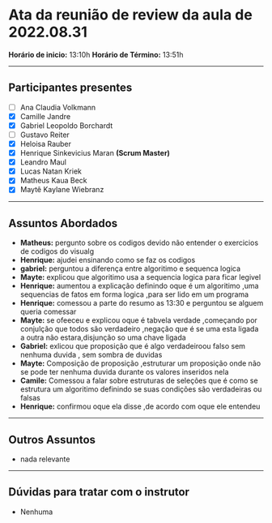 # Ata da reunião de review da aula de 2022.08.31
**Horário de inicio:** 13:10h  **Horário de Término:** 13:51h

---

## Participantes presentes
- [ ] Ana  Claudia Volkmann
- [x] Camille Jandre
- [x] Gabriel Leopoldo Borchardt
- [ ] Gustavo Reiter
- [x] Heloisa Rauber
- [x] Henrique Sinkevicius Maran **(Scrum Master)**
- [x] Leandro Maul 
- [x] Lucas Natan Kriek 
- [x] Matheus Kaua Beck
- [x] Maytê Kaylane Wiebranz

---

## Assuntos Abordados

- **Matheus:** pergunto sobre os codigos devido não entender o exercicios de codigos do visualg 
- **Henrique:** ajudei ensinando como se faz os codigos
- **gabriel:**  perguntou a diferença entre algoritimo e sequenca logica
- **Mayte:** explicou que algoritimo usa a sequencia logica para ficar legivel 
- **Henrique:** aumentou a explicação definindo oque é um algoritimo ,uma sequencias de fatos em forma logica ,para ser lido em um programa
- **Henrique:** comessou a parte do resumo as 13:30 e perguntou se alguem queria comessar
 - **Mayte:** se ofeeceu e explicou oque é tabvela verdade ,começando por conjulção que todos são verdadeiro ,negação que é se uma esta ligada a outra não estara,disjunção so uma chave ligada
- **Gabriel:** exlicou que proposição que é algo verdadeiroou falso sem nenhuma duvida , sem sombra de duvidas
- **Mayte:** Composição de proposição ,estruturar um proposição onde não se pode ter nenhuma duvida durante os valores inseridos nela
- **Camile:** Comessou a falar sobre estruturas de seleções que é como se estrutura um algoritimo definindo se suas condições são verdadeiras ou falsas
- **Henrique:** confirmou oque ela disse ,de acordo com oque ele entendeu 

---

## Outros Assuntos 
- nada relevante

---

## Dúvidas para tratar com o instrutor
- Nenhuma